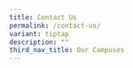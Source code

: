 ```yaml
---
title: Contact Us
permalink: /contact-us/
variant: tiptap
description: ""
third_nav_title: Our Campuses
---
```


